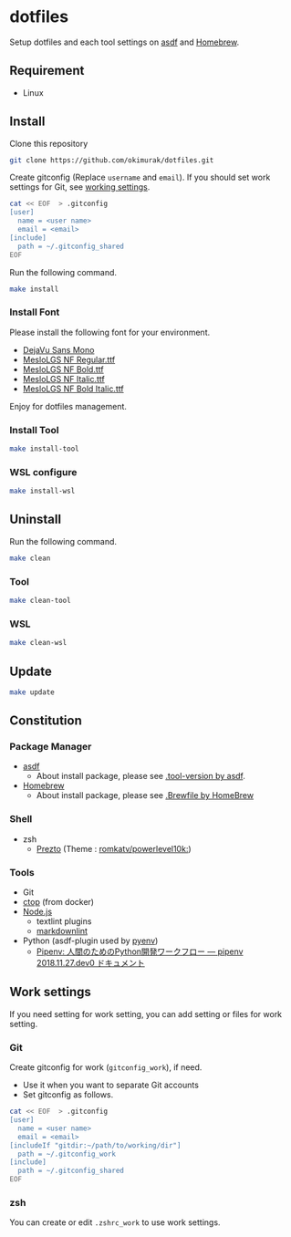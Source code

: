 # dotfiles

Setup dotfiles and each tool settings on [asdf](https://asdf-vm.com/) and [Homebrew](https://docs.brew.sh/).

## Requirement

- Linux

## Install

Clone this repository

```bash
git clone https://github.com/okimurak/dotfiles.git
```

Create gitconfig (Replace `username` and `email`). If you should set work settings for Git, see [working settings](#git).

```bash
cat << EOF  > .gitconfig
[user]
  name = <user name>
  email = <email>
[include]
  path = ~/.gitconfig_shared
EOF
```

Run the following command.

```bash
make install
```

### Install Font

Please install the following font for your environment.

- [DejaVu Sans Mono](https://ja.fonts2u.com/download/dejavu-sans-mono.%E3%83%95%E3%82%A9%E3%83%B3%E3%83%88)
- [MesloLGS NF Regular.ttf](https://github.com/romkatv/powerlevel10k-media/raw/master/MesloLGS%20NF%20Regular.ttf)
- [MesloLGS NF Bold.ttf](https://github.com/romkatv/powerlevel10k-media/raw/master/MesloLGS%20NF%20Bold.ttf)
- [MesloLGS NF Italic.ttf](https://github.com/romkatv/powerlevel10k-media/raw/master/MesloLGS%20NF%20Italic.ttf)
- [MesloLGS NF Bold Italic.ttf](https://github.com/romkatv/powerlevel10k-media/raw/master/MesloLGS%20NF%20Bold%20Italic.ttf)

Enjoy for dotfiles management.

### Install Tool

```bash
make install-tool
```

### WSL configure

```bash
make install-wsl
```

## Uninstall

Run the following command.

```bash
make clean
```

### Tool

```bash
make clean-tool
```

### WSL

```bash
make clean-wsl
```

## Update

```bash
make update
```

## Constitution

### Package Manager

- [asdf](https://asdf-vm.com/)
  - About install package, please see [.tool-version by asdf](.tool-version).
- [Homebrew](https://docs.brew.sh/)
  - About install package, please see [.Brewfile by HomeBrew](.Brewfile)

### Shell

- zsh
  - [Prezto](https://github.com/sorin-ionescu/prezto) (Theme : [romkatv/powerlevel10k:](https://github.com/romkatv/powerlevel10k))

### Tools

- Git
- [ctop](https://github.com/bcicen/ctop) (from docker)
- [Node.js](https://nodejs.org/ja/)
  - textlint plugins
  - [markdownlint](https://github.com/DavidAnson/markdownlint)
- Python (asdf-plugin used by [pyenv](https://github.com/pyenv/pyenv))
  - [Pipenv: 人間のためのPython開発ワークフロー — pipenv 2018.11.27.dev0 ドキュメント](https://pipenv-ja.readthedocs.io/ja/translate-ja/)

## Work settings

If you need setting for work setting, you can add setting or files for work setting.

### Git

Create gitconfig for work (`gitconfig_work`), if need.

- Use it when you want to separate Git accounts
- Set gitconfig as follows.

```bash
cat << EOF  > .gitconfig
[user]
  name = <user name>
  email = <email>
[includeIf "gitdir:~/path/to/working/dir"]
  path = ~/.gitconfig_work
[include]
  path = ~/.gitconfig_shared
EOF
```

### zsh

You can create or edit `.zshrc_work` to use work settings.
